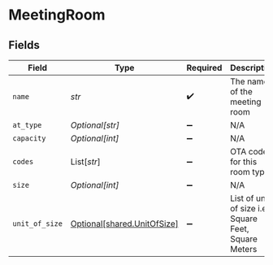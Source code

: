 # MeetingRoom


## Fields

| Field                                                            | Type                                                             | Required                                                         | Description                                                      | Example                                                          |
| ---------------------------------------------------------------- | ---------------------------------------------------------------- | ---------------------------------------------------------------- | ---------------------------------------------------------------- | ---------------------------------------------------------------- |
| `name`                                                           | *str*                                                            | :heavy_check_mark:                                               | The name of the meeting room                                     |                                                                  |
| `at_type`                                                        | *Optional[str]*                                                  | :heavy_minus_sign:                                               | N/A                                                              | MeetingRoom                                                      |
| `capacity`                                                       | *Optional[int]*                                                  | :heavy_minus_sign:                                               | N/A                                                              |                                                                  |
| `codes`                                                          | List[*str*]                                                      | :heavy_minus_sign:                                               | OTA code for this room type.                                     |                                                                  |
| `size`                                                           | *Optional[int]*                                                  | :heavy_minus_sign:                                               | N/A                                                              |                                                                  |
| `unit_of_size`                                                   | [Optional[shared.UnitOfSize]](../../models/shared/unitofsize.md) | :heavy_minus_sign:                                               | List of units of size i.e Square Feet, Square Meters             |                                                                  |